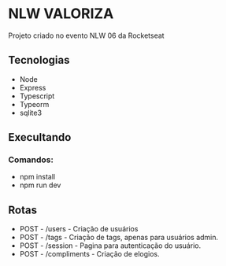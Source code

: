 # NLW VALORIZA

Projeto criado no evento NLW 06 da Rocketseat

## Tecnologias

- Node
- Express
- Typescript
- Typeorm
- sqlite3

## Execultando
### Comandos:

- npm install 
- npm run dev

## Rotas

- POST - /users - Criação de usuários
- POST - /tags - Criação de tags, apenas para usuários admin.
- POST - /session - Pagina para autenticação do usuário.
- POST - /compliments - Criação de elogios.
